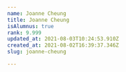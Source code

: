 ```yaml
---
name: Joanne Cheung
title: Joanne Cheung
isAlumnus: true
rank: 9.999
updated_at: 2021-08-03T10:24:53.910Z
created_at: 2021-08-02T16:39:37.346Z
slug: joanne-cheung

---
```

